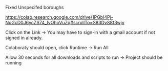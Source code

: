 Fixed Unspecifed boroughs

https://colab.research.google.com/drive/1PGbI4Pj-NoGcD0J6ycZS74_IvOhoVuZq#scrollTo=S83DvS8f3wjv

Click on the Link -> You may have to sign-in with a gmail account if not signed in already.

Colaboraty should open, click Runtime -> Run All

Allow 30 seconds for all downloads and scripts to run -> Project should be running
